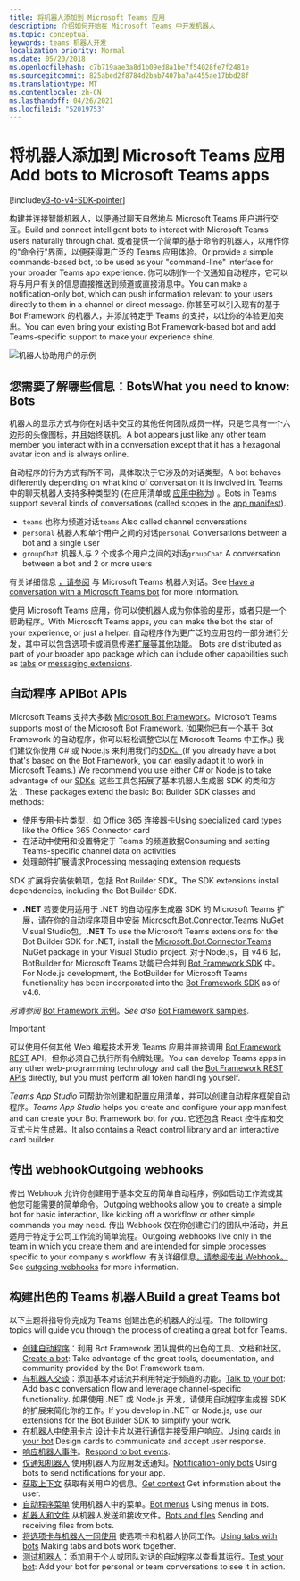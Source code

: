 ```yaml
---
title: 将机器人添加到 Microsoft Teams 应用
description: 介绍如何开始在 Microsoft Teams 中开发机器人
ms.topic: conceptual
keywords: teams 机器人开发
localization_priority: Normal
ms.date: 05/20/2018
ms.openlocfilehash: c7b719aae3a8d1b09ed8a1be7f54028fe7f2481e
ms.sourcegitcommit: 825abed2f8784d2bab7407ba7a4455ae17bbd28f
ms.translationtype: MT
ms.contentlocale: zh-CN
ms.lasthandoff: 04/26/2021
ms.locfileid: "52019753"
---
```

# <a name="add-bots-to-microsoft-teams-apps"></a><span data-ttu-id="54fac-104">将机器人添加到 Microsoft Teams 应用</span><span class="sxs-lookup"><span data-stu-id="54fac-104">Add bots to Microsoft Teams apps</span></span>

[!include[v3-to-v4-SDK-pointer](~/includes/v3-to-v4-pointer-bots.md)]

<span data-ttu-id="54fac-105">构建并连接智能机器人，以便通过聊天自然地与 Microsoft Teams 用户进行交互。</span><span class="sxs-lookup"><span data-stu-id="54fac-105">Build and connect intelligent bots to interact with Microsoft Teams users naturally through chat.</span></span> <span data-ttu-id="54fac-106">或者提供一个简单的基于命令的机器人，以用作你的"命令行"界面，以便获得更广泛的 Teams 应用体验。</span><span class="sxs-lookup"><span data-stu-id="54fac-106">Or provide a simple commands-based bot, to be used as your "command-line" interface for your broader Teams app experience.</span></span> <span data-ttu-id="54fac-107">你可以制作一个仅通知自动程序，它可以将与用户有关的信息直接推送到频道或直接消息中。</span><span class="sxs-lookup"><span data-stu-id="54fac-107">You can make a notification-only bot, which can push information relevant to your users directly to them in a channel or direct message.</span></span> <span data-ttu-id="54fac-108">你甚至可以引入现有的基于 Bot Framework 的机器人，并添加特定于 Teams 的支持，以让你的体验更加突出。</span><span class="sxs-lookup"><span data-stu-id="54fac-108">You can even bring your existing Bot Framework-based bot and add Teams-specific support to make your experience shine.</span></span>

![机器人协助用户的示例](~/assets/images/bot_example.png)

## <a name="what-you-need-to-know-bots"></a><span data-ttu-id="54fac-110">您需要了解哪些信息：Bots</span><span class="sxs-lookup"><span data-stu-id="54fac-110">What you need to know: Bots</span></span>

<span data-ttu-id="54fac-111">机器人的显示方式与你在对话中交互的其他任何团队成员一样，只是它具有一个六边形的头像图标，并且始终联机。</span><span class="sxs-lookup"><span data-stu-id="54fac-111">A bot appears just like any other team member you interact with in a conversation except that it has a hexagonal avatar icon and is always online.</span></span>

<span data-ttu-id="54fac-112">自动程序的行为方式有所不同，具体取决于它涉及的对话类型。</span><span class="sxs-lookup"><span data-stu-id="54fac-112">A bot behaves differently depending on what kind of conversation it is involved in.</span></span> <span data-ttu-id="54fac-113">Teams 中的聊天机器人支持多种类型的 (在应用清单或 [应用中称为](~/resources/schema/manifest-schema.md)) 。</span><span class="sxs-lookup"><span data-stu-id="54fac-113">Bots in Teams support several kinds of conversations (called scopes in the [app manifest](~/resources/schema/manifest-schema.md)).</span></span>

* <span data-ttu-id="54fac-114">`teams` 也称为频道对话</span><span class="sxs-lookup"><span data-stu-id="54fac-114">`teams` Also called channel conversations</span></span>
* <span data-ttu-id="54fac-115">`personal` 机器人和单个用户之间的对话</span><span class="sxs-lookup"><span data-stu-id="54fac-115">`personal` Conversations between a bot and a single user</span></span>
* <span data-ttu-id="54fac-116">`groupChat` 机器人与 2 个或多个用户之间的对话</span><span class="sxs-lookup"><span data-stu-id="54fac-116">`groupChat` A conversation between a bot and 2 or more users</span></span>

<span data-ttu-id="54fac-117">有关详细信息 [，请参阅](~/resources/bot-v3/bot-conversations/bots-conversations.md) 与 Microsoft Teams 机器人对话。</span><span class="sxs-lookup"><span data-stu-id="54fac-117">See [Have a conversation with a Microsoft Teams bot](~/resources/bot-v3/bot-conversations/bots-conversations.md) for more information.</span></span>

<span data-ttu-id="54fac-118">使用 Microsoft Teams 应用，你可以使机器人成为你体验的星形，或者只是一个帮助程序。</span><span class="sxs-lookup"><span data-stu-id="54fac-118">With Microsoft Teams apps, you can make the bot the star of your experience, or just a helper.</span></span> <span data-ttu-id="54fac-119">自动程序作为更广泛的应用包的一部分进行分发，其中可以包含选项卡或消息传递[扩展等其他功能](~/messaging-extensions/what-are-messaging-extensions.md)。 [](~/tabs/what-are-tabs.md)</span><span class="sxs-lookup"><span data-stu-id="54fac-119">Bots are distributed as part of your broader app package which can include other capabilities such as [tabs](~/tabs/what-are-tabs.md) or [messaging extensions](~/messaging-extensions/what-are-messaging-extensions.md).</span></span>

## <a name="bot-apis"></a><span data-ttu-id="54fac-120">自动程序 API</span><span class="sxs-lookup"><span data-stu-id="54fac-120">Bot APIs</span></span>

<span data-ttu-id="54fac-121">Microsoft Teams 支持大多数 [Microsoft Bot Framework](https://dev.botframework.com/)。</span><span class="sxs-lookup"><span data-stu-id="54fac-121">Microsoft Teams supports most of the [Microsoft Bot Framework](https://dev.botframework.com/).</span></span> <span data-ttu-id="54fac-122"> (如果你已有一个基于 Bot Framework 的自动程序，你可以轻松调整它以在 Microsoft Teams 中工作。) 我们建议你使用 C# 或 Node.js 来利用我们的[SDK。](/microsoftteams/platform/#pivot=sdk-tools)</span><span class="sxs-lookup"><span data-stu-id="54fac-122">(If you already have a bot that's based on the Bot Framework, you can easily adapt it to work in Microsoft Teams.) We recommend you use either C# or Node.js to take advantage of our [SDKs](/microsoftteams/platform/#pivot=sdk-tools).</span></span> <span data-ttu-id="54fac-123">这些工具包拓展了基本机器人生成器 SDK 的类和方法：</span><span class="sxs-lookup"><span data-stu-id="54fac-123">These packages extend the basic Bot Builder SDK classes and methods:</span></span>

* <span data-ttu-id="54fac-124">使用专用卡片类型，如 Office 365 连接器卡</span><span class="sxs-lookup"><span data-stu-id="54fac-124">Using specialized card types like the Office 365 Connector card</span></span>
* <span data-ttu-id="54fac-125">在活动中使用和设置特定于 Teams 的频道数据</span><span class="sxs-lookup"><span data-stu-id="54fac-125">Consuming and setting Teams-specific channel data on activities</span></span>
* <span data-ttu-id="54fac-126">处理邮件扩展请求</span><span class="sxs-lookup"><span data-stu-id="54fac-126">Processing messaging extension requests</span></span>

<span data-ttu-id="54fac-127">SDK 扩展将安装依赖项，包括 Bot Builder SDK。</span><span class="sxs-lookup"><span data-stu-id="54fac-127">The SDK extensions install dependencies, including the Bot Builder SDK.</span></span>

* <span data-ttu-id="54fac-128">**.NET** 若要使用适用于 .NET 的自动程序生成器 SDK 的 Microsoft Teams 扩展，请在你的自动程序项目中安装 [Microsoft.Bot.Connector.Teams](https://www.nuget.org/packages/Microsoft.Bot.Connector.Teams) NuGet Visual Studio包。</span><span class="sxs-lookup"><span data-stu-id="54fac-128">**.NET** To use the Microsoft Teams extensions for the Bot Builder SDK for .NET, install the [Microsoft.Bot.Connector.Teams](https://www.nuget.org/packages/Microsoft.Bot.Connector.Teams) NuGet package in your Visual Studio project.</span></span> <span data-ttu-id="54fac-129">对于Node.js，自 v4.6 起，BotBuilder for Microsoft Teams 功能已合并到 [Bot Framework SDK](https://github.com/microsoft/botframework-sdk) 中。</span><span class="sxs-lookup"><span data-stu-id="54fac-129">For Node.js development, the BotBuilder for Microsoft Teams functionality has been incorporated into the [Bot Framework SDK](https://github.com/microsoft/botframework-sdk) as of v4.6.</span></span>

<span data-ttu-id="54fac-130">*另请参阅* [Bot Framework 示例](https://github.com/Microsoft/BotBuilder-Samples/blob/master/README.md)。</span><span class="sxs-lookup"><span data-stu-id="54fac-130">*See also* [Bot Framework samples](https://github.com/Microsoft/BotBuilder-Samples/blob/master/README.md).</span></span>

> [!IMPORTANT]
> <span data-ttu-id="54fac-131">可以使用任何其他 Web 编程技术开发 Teams 应用并直接调用 [Bot Framework REST](/bot-framework/rest-api/bot-framework-rest-overview) API，但你必须自己执行所有令牌处理。</span><span class="sxs-lookup"><span data-stu-id="54fac-131">You can develop Teams apps in any other web-programming technology and call the [Bot Framework REST APIs](/bot-framework/rest-api/bot-framework-rest-overview) directly, but you must perform all token handling yourself.</span></span>

<span data-ttu-id="54fac-132">*Teams App Studio* 可帮助你创建和配置应用清单，并可以创建自动程序框架自动程序。</span><span class="sxs-lookup"><span data-stu-id="54fac-132">*Teams App Studio* helps you create and configure your app manifest, and can create your Bot Framework bot for you.</span></span> <span data-ttu-id="54fac-133">它还包含 React 控件库和交互式卡片生成器。</span><span class="sxs-lookup"><span data-stu-id="54fac-133">It also contains a React control library and an interactive card builder.</span></span>

## <a name="outgoing-webhooks"></a><span data-ttu-id="54fac-134">传出 webhook</span><span class="sxs-lookup"><span data-stu-id="54fac-134">Outgoing webhooks</span></span>

<span data-ttu-id="54fac-135">传出 Webhook 允许你创建用于基本交互的简单自动程序，例如启动工作流或其他您可能需要的简单命令。</span><span class="sxs-lookup"><span data-stu-id="54fac-135">Outgoing webhooks allow you to create a simple bot for basic interaction, like kicking off a workflow or other simple commands you may need.</span></span> <span data-ttu-id="54fac-136">传出 Webhook 仅在你创建它们的团队中活动，并且适用于特定于公司工作流的简单流程。</span><span class="sxs-lookup"><span data-stu-id="54fac-136">Outgoing webhooks live only in the team in which you create them and are intended for simple processes specific to your company's workflow.</span></span> <span data-ttu-id="54fac-137">有关详细信息[，请参阅传出 Webhook。](~/webhooks-and-connectors/how-to/add-outgoing-webhook.md)</span><span class="sxs-lookup"><span data-stu-id="54fac-137">See [outgoing webhooks](~/webhooks-and-connectors/how-to/add-outgoing-webhook.md) for more information.</span></span>

## <a name="build-a-great-teams-bot"></a><span data-ttu-id="54fac-138">构建出色的 Teams 机器人</span><span class="sxs-lookup"><span data-stu-id="54fac-138">Build a great Teams bot</span></span>

<span data-ttu-id="54fac-139">以下主题将指导你完成为 Teams 创建出色的机器人的过程。</span><span class="sxs-lookup"><span data-stu-id="54fac-139">The following topics will guide you through the process of creating a great bot for Teams.</span></span>

* <span data-ttu-id="54fac-140">[创建自动程序](~/resources/bot-v3/bots-create.md)：利用 Bot Framework 团队提供的出色的工具、文档和社区。</span><span class="sxs-lookup"><span data-stu-id="54fac-140">[Create a bot](~/resources/bot-v3/bots-create.md): Take advantage of the great tools, documentation, and community provided by the Bot Framework team.</span></span>
* <span data-ttu-id="54fac-141">[与机器人交谈](~/resources/bot-v3/bot-conversations/bots-conversations.md)：添加基本对话流并利用特定于频道的功能。</span><span class="sxs-lookup"><span data-stu-id="54fac-141">[Talk to your bot](~/resources/bot-v3/bot-conversations/bots-conversations.md): Add basic conversation flow and leverage channel-specific functionality.</span></span> <span data-ttu-id="54fac-142">如果使用 .NET 或 Node.js 开发，请使用自动程序生成器 SDK 的扩展来简化你的工作。</span><span class="sxs-lookup"><span data-stu-id="54fac-142">If you develop in .NET or Node.js, use our extensions for the Bot Builder SDK to simplify your work.</span></span>
* <span data-ttu-id="54fac-143">[在机器人中使用卡片](~/resources/bot-v3/bots-cards.md) 设计卡片以进行通信并接受用户响应。</span><span class="sxs-lookup"><span data-stu-id="54fac-143">[Using cards in your bot](~/resources/bot-v3/bots-cards.md) Design cards to communicate and accept user response.</span></span>
* <span data-ttu-id="54fac-144">[响应机器人事件](~/resources/bot-v3/bots-notifications.md)。</span><span class="sxs-lookup"><span data-stu-id="54fac-144">[Respond to bot events](~/resources/bot-v3/bots-notifications.md).</span></span>
* <span data-ttu-id="54fac-145">[仅通知机器人](~/resources/bot-v3/bots-notification-only.md) 使用机器人为应用发送通知。</span><span class="sxs-lookup"><span data-stu-id="54fac-145">[Notification-only bots](~/resources/bot-v3/bots-notification-only.md) Using bots to send notifications for your app.</span></span>
* <span data-ttu-id="54fac-146">[获取上下文](~/resources/bot-v3/bots-context.md) 获取有关用户的信息。</span><span class="sxs-lookup"><span data-stu-id="54fac-146">[Get context](~/resources/bot-v3/bots-context.md) Get information about the user.</span></span>
* <span data-ttu-id="54fac-147">[自动程序菜单](~/resources/bot-v3/bots-menus.md) 使用机器人中的菜单。</span><span class="sxs-lookup"><span data-stu-id="54fac-147">[Bot menus](~/resources/bot-v3/bots-menus.md) Using menus in bots.</span></span>
* <span data-ttu-id="54fac-148">[机器人和文件](~/resources/bot-v3/bots-files.md) 从机器人发送和接收文件。</span><span class="sxs-lookup"><span data-stu-id="54fac-148">[Bots and files](~/resources/bot-v3/bots-files.md) Sending and receiving files from bots.</span></span>
* <span data-ttu-id="54fac-149">[将选项卡与机器人一同使用](~/resources/bot-v3/bots-with-tabs.md) 使选项卡和机器人协同工作。</span><span class="sxs-lookup"><span data-stu-id="54fac-149">[Using tabs with bots](~/resources/bot-v3/bots-with-tabs.md) Making tabs and bots work together.</span></span>
* <span data-ttu-id="54fac-150">[测试机器人](~/resources/bot-v3/bots-test.md)：添加用于个人或团队对话的自动程序以查看其运行。</span><span class="sxs-lookup"><span data-stu-id="54fac-150">[Test your bot](~/resources/bot-v3/bots-test.md): Add your bot for personal or team conversations to see it in action.</span></span>
